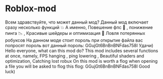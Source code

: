 # Roblox-mod
Всем здравствуйте, что может данный мод? 
Данный мод включает сразу несколько функций :collision:
А именно, Повешение фпс :rocket: , понижение пинга :chart_with_downwards_trend: , Красивые шейдеры и оптимизация :high_brightness: Ловля потерянных робуксов
На данном моде стоит пороль при открытие файла вас попросят пороль вот данный пороль: GGujGt6BnBnBNFdas758I
Удачи)
Hello everyone, what can this mod do? This mod includes several functions at once, namely, FPS hanging , ping lowering , Beautiful shaders and optimization, Catching lost robux On this mod is worth a flog when opening a file you will be asked to flog this flog: GGujGt6BnBnBNFdas758I Good luck)
